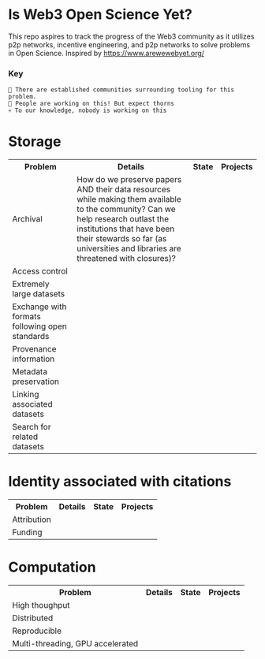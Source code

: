 # Is Web3 Open Science Yet?
This repo aspires to track the progress of the Web3 community as it utilizes p2p networks, incentive engineering, and p2p networks to solve problems in Open Science. Inspired by https://www.arewewebyet.org/

### Key
```
🔧 There are established communities surrounding tooling for this problem.
🌵 People are working on this! But expect thorns 
💀 To our knowledge, nobody is working on this
```

# Storage
<table>
<tr> <th> Problem </th> <th> Details </th> <th> State </th> <th> Projects </th> </tr>
<tr> <td> Archival </td>
<td>
How do we preserve papers AND their data resources while making them available to the community? Can we help research outlast the institutions that have been their stewards so far (as universities and libraries are threatened with closures)?
</td>
</tr>
<tr>
<td>Access control </td></tr>
<tr> <td>Extremely large datasets</td></tr>
<tr> <td>Exchange with formats following open standards</td></tr>
<tr> <td>Provenance information</td></tr>
<tr> <td>Metadata preservation</td></tr>
<tr> <td>Linking associated datasets</td></tr>
<tr> <td>Search for related datasets</td></tr>
</table>


# Identity associated with citations
<table>
<tr> <th> Problem </th> <th> Details </th> <th> State </th> <th> Projects </th> </tr>
<tr> <td>Attribution</td></tr>
<tr> <td>Funding</td></tr>
</table>

# Computation
<table>
<tr> <th> Problem </th> <th> Details </th> <th> State </th> <th> Projects </th> </tr>
<tr> <td>High thoughput</td></tr>
<tr> <td>Distributed</td></tr>
<tr> <td>Reproducible</td></tr>
<tr> <td>Multi-threading, GPU accelerated</td></tr>
</table>


